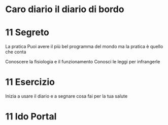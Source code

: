 # Caro diario il diario di bordo



# 11 Segreto
La pratica Puoi avere il più bel programma del mondo ma la pratica è quello che conta

Conoscere la fisiologia e il funzionamento
Conosci le leggi per infrangerle 

# 11 Esercizio
Inizia a usare il diario e a segnare cosa fai per la tua salute



# 11 Ido Portal



<!--stackedit_data:
eyJoaXN0b3J5IjpbLTEwOTY3MTcwOTFdfQ==
-->